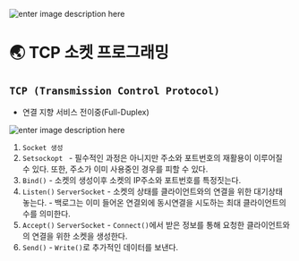 ![enter image description here](https://seekcomau.corewebdna.net.au/web_images/blogs/214/1670/How%20to%20mine%20your%20network_940x485.jpg)
# 🌏 TCP 소켓 프로그래밍

## `TCP (Transmission Control Protocol)`
- 연결 지향 서비스 전이중(Full-Duplex)

![enter image description here](http://cdncontribute.geeksforgeeks.org/wp-content/uploads/Socket-Programming-in-C-C-.jpg)

1. `Socket 생성`
1. `Setsockopt `
  \- 필수적인 과정은 아니지만 주소와 포트번호의 재활용이 이루어질 수 있다. 또한, 주소가 이미 사용중인 경우를 피할 수 있다.
1. `Bind()`
  \- 소켓의 생성이후 소켓의 IP주소와 포트번호를 특정짓는다.
1. `Listen()`  `ServerSocket`
  \- 소켓의 상태를 클라이언트와의 연결을 위한 대기상태 놓는다.
  \- 백로그는 이미 들어온 연결외에 동시연결을 시도하는 최대 클라이언트의 수를 의미한다.
1. `Accept()`  `ServerSocket`
  \- `Connect()`에서 받은 정보를 통해 요청한 클라이언트와의 연결을 위한 소켓을 생성한다.
1. `Send()`
  \- `Write()`로 추가적인 데이터를 보낸다.
